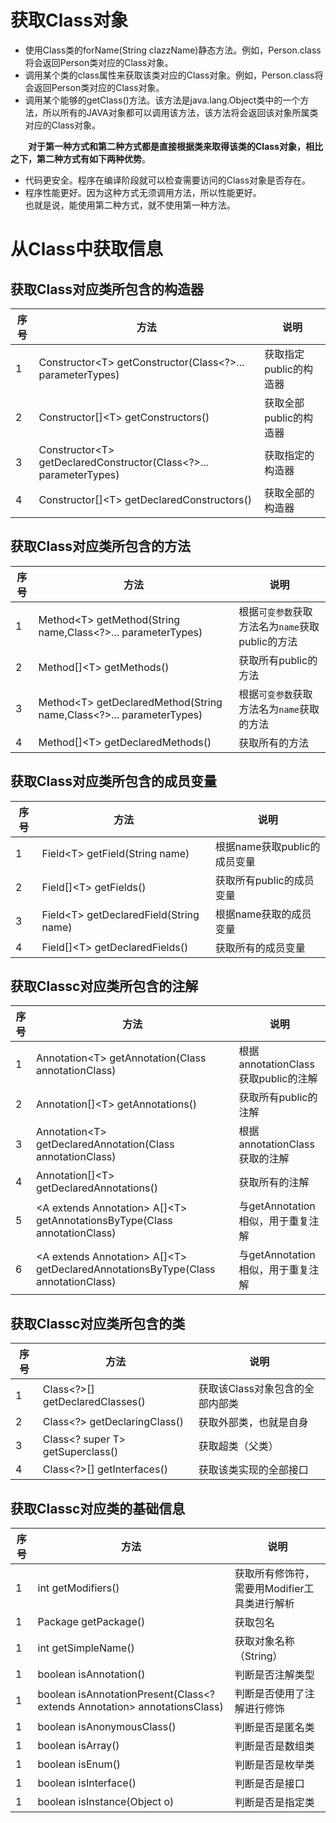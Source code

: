 # 获取Class对象  

 - 使用Class类的forName(String clazzName)静态方法。例如，Person.class将会返回Person类对应的Class对象。
 - 调用某个类的class属性来获取该类对应的Class对象。例如，Person.class将会返回Person类对应的Class对象。
 - 调用某个能够的getClass()方法。该方法是java.lang.Object类中的一个方法，所以所有的JAVA对象都可以调用该方法，该方法将会返回该对象所属类对应的Class对象。

**&emsp;&emsp;对于第一种方式和第二种方式都是直接根据类来取得该类的Class对象，相比之下，第二种方式有如下两种优势**。  
 - 代码更安全。程序在编译阶段就可以检查需要访问的Class对象是否存在。
 - 程序性能更好。因为这种方式无须调用方法，所以性能更好。  
 也就是说，能使用第二种方式，就不使用第一种方法。  
# 从Class中获取信息  
## 获取Class对应类所包含的构造器    

|序号|方法|说明|
|--|--|--|
| 1| Constructor\<T>  getConstructor(Class<?>... parameterTypes)|获取指定public的构造器|
| 2| Constructor[]\<T>  getConstructors()|获取全部public的构造器|
| 3| Constructor\<T>  getDeclaredConstructor(Class<?>... parameterTypes)|获取指定的构造器|
| 4| Constructor[]\<T>  getDeclaredConstructors()|获取全部的构造器|

## 获取Class对应类所包含的方法  

|序号|方法|说明|
|--|--|--|
| 1| Method\<T>  getMethod(String name,Class<?>... parameterTypes)|根据`可变参数`获取方法名为`name`获取public的方法|
| 2| Method[]\<T>  getMethods()|获取所有public的方法|
| 3| Method\<T>  getDeclaredMethod(String name,Class<?>... parameterTypes)|根据`可变参数`获取方法名为`name`获取的方法|
| 4| Method[]\<T>  getDeclaredMethods()|获取所有的方法| 

## 获取Class对应类所包含的成员变量

|序号|方法|说明|
|--|--|--|
| 1| Field\<T>  getField(String name)|根据name获取public的成员变量|
| 2| Field[]\<T>  getFields()|获取所有public的成员变量|
| 3| Field\<T>  getDeclaredField(String name)|根据name获取的成员变量|
| 4| Field[]\<T>  getDeclaredFields()|获取所有的成员变量|

## 获取Classc对应类所包含的注解  

|序号|方法|说明|
|--|--|--|
| 1| Annotation\<T>  getAnnotation(Class<A> annotationClass)|根据annotationClass获取public的注解|
| 2| Annotation[]\<T>  getAnnotations()|获取所有public的注解|
| 3| Annotation\<T>  getDeclaredAnnotation(Class<A> annotationClass)|根据annotationClass获取的注解|
| 4| Annotation[]\<T>  getDeclaredAnnotations()|获取所有的注解|
| 5| \<A extends Annotation> A[]\<T>  getAnnotationsByType(Class<A> annotationClass)|与getAnnotation相似，用于重复注解|
| 6| \<A extends Annotation> A[]\<T>  getDeclaredAnnotationsByType(Class<A> annotationClass)|与getAnnotation相似，用于重复注解|

## 获取Classc对应类所包含的类  

|序号|方法|说明|
|--|--|--|
| 1| Class\<?>[]  getDeclaredClasses()|获取该Class对象包含的全部内部类|
| 2| Class\<?>  getDeclaringClass()|获取外部类，也就是自身|
| 3| Class\<? super T>  getSuperclass()|获取超类（父类）|
| 4| Class\<?>[] getInterfaces()|获取该类实现的全部接口|

## 获取Classc对应类的基础信息  

|序号|方法|说明|
|--|--|--|
| 1| int getModifiers()|获取所有修饰符，需要用Modifier工具类进行解析|
| 1| Package getPackage()|获取包名|
| 1| int getSimpleName()|获取对象名称（String）|
| 1| boolean isAnnotation()|判断是否注解类型|
| 1|boolean isAnnotationPresent(Class<? extends Annotation> annotationsClass)|判断是否使用了注解进行修饰|
| 1|boolean isAnonymousClass()|判断是否是匿名类|
| 1|boolean isArray()|判断是否是数组类|
| 1|boolean isEnum()|判断是否是枚举类|
| 1|boolean isInterface()|判断是否是接口|
| 1|boolean isInstance(Object o)|判断是否是指定类|
